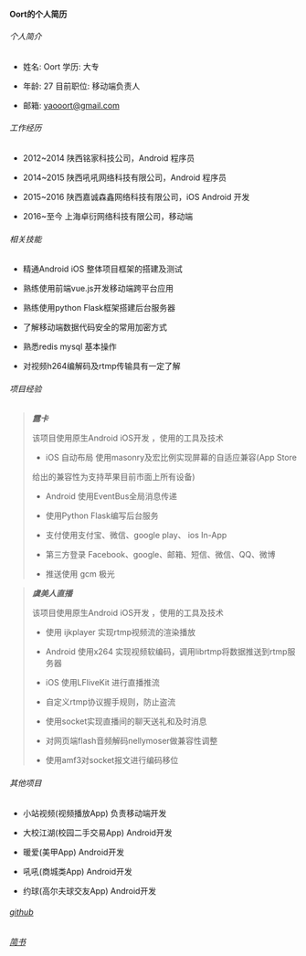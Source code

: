 #### Oort的个人简历

###### 个人简介

- 姓名: Oort                     学历: 大专    

- 年龄: 27                       目前职位: 移动端负责人

- 邮箱: yaooort@gmail.com

###### 工作经历

* 2012~2014   陕西铭家科技公司，Android 程序员

* 2014~2015   陕西吼吼网络科技有限公司，Android 程序员

* 2015~2016   陕西嘉诚森鑫网络科技有限公司，iOS Android 开发

* 2016~至今    上海卓衍网络科技有限公司，移动端

###### 相关技能

- 精通Android iOS 整体项目框架的搭建及测试

- 熟练使用前端vue.js开发移动端跨平台应用

- 熟练使用python Flask框架搭建后台服务器

- 了解移动端数据代码安全的常用加密方式

- 熟悉redis mysql 基本操作

- 对视频h264编解码及rtmp传输具有一定了解

###### 项目经验

> ***露卡***
>
> 该项目使用原生Android iOS开发 ，使用的工具及技术
>
> * iOS 自动布局 使用masonry及宏比例实现屏幕的自适应兼容(App Store 
>
> 给出的兼容性为支持苹果目前市面上所有设备)
>
> * Android 使用EventBus全局消息传递
> 
> * 使用Python Flask编写后台服务
>
> * 支付使用支付宝、微信、google play、 ios In-App 
>
> * 第三方登录 Facebook、google、邮箱、短信、微信、QQ、微博
>
> * 推送使用 gcm 极光 
>

> ***虞美人直播***
>
> 该项目使用原生Android iOS开发 ，使用的工具及技术
>
> * 使用 ijkplayer 实现rtmp视频流的渲染播放
>
> * Android 使用x264 实现视频软编码，调用librtmp将数据推送到rtmp服务器
> * iOS 使用LFliveKit 进行直播推流 
> * 自定义rtmp协议握手规则，防止盗流
> * 使用socket实现直播间的聊天送礼和及时消息
> * 对网页端flash音频解码nellymoser做兼容性调整
> * 使用amf3对socket报文进行编码移位

###### 其他项目

- 小站视频(视频播放App) 负责移动端开发

- 大校江湖(校园二手交易App) Android开发

- 暖爱(美甲App) Android开发

- 吼吼(商城类App) Android开发

- 约球(高尔夫球交友App) Android开发

###### [github](https://github.com/yaooort)

###### [简书](https://www.jianshu.com/u/0fe7806b581d)

